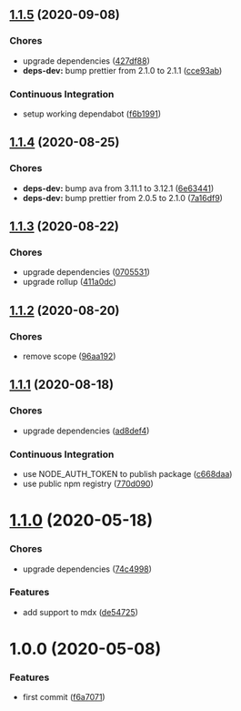 ## [1.1.5](https://github.com/sergioramos/remark-oembed/compare/v1.1.4...v1.1.5) (2020-09-08)

### Chores

- upgrade dependencies ([427df88](https://github.com/sergioramos/remark-oembed/commit/427df88b3373bfdc798d2499ffe3ec71861ea206))
- **deps-dev:** bump prettier from 2.1.0 to 2.1.1 ([cce93ab](https://github.com/sergioramos/remark-oembed/commit/cce93abcabb6ff79974ce77d4e67dfea57648964))

### Continuous Integration

- setup working dependabot ([f6b1991](https://github.com/sergioramos/remark-oembed/commit/f6b199179f2caf51cf775f2e9e8963fd90425a58))

## [1.1.4](https://github.com/sergioramos/remark-oembed/compare/v1.1.3...v1.1.4) (2020-08-25)

### Chores

- **deps-dev:** bump ava from 3.11.1 to 3.12.1 ([6e63441](https://github.com/sergioramos/remark-oembed/commit/6e6344124587f25f4705a3ffc6b89ebe223df8db))
- **deps-dev:** bump prettier from 2.0.5 to 2.1.0 ([7a16df9](https://github.com/sergioramos/remark-oembed/commit/7a16df96090cd85142e3f3dedb38cb01e649b70c))

## [1.1.3](https://github.com/sergioramos/remark-oembed/compare/v1.1.2...v1.1.3) (2020-08-22)

### Chores

- upgrade dependencies ([0705531](https://github.com/sergioramos/remark-oembed/commit/0705531db994ed2c9ff60a68f41a7a2c5e9ec94c))
- upgrade rollup ([411a0dc](https://github.com/sergioramos/remark-oembed/commit/411a0dc8e2b9b3326f3fe156db8dac205355d292))

## [1.1.2](https://github.com/sergioramos/remark-oembed/compare/v1.1.1...v1.1.2) (2020-08-20)

### Chores

- remove scope ([96aa192](https://github.com/sergioramos/remark-oembed/commit/96aa19295ab676d6bb82f8776b703fb06c47f6ab))

## [1.1.1](https://github.com/sergioramos/remark-oembed/compare/v1.1.0...v1.1.1) (2020-08-18)

### Chores

- upgrade dependencies ([ad8def4](https://github.com/sergioramos/remark-oembed/commit/ad8def461017166386e8df373a45587b1d2bc703))

### Continuous Integration

- use NODE_AUTH_TOKEN to publish package ([c668daa](https://github.com/sergioramos/remark-oembed/commit/c668daacad063e1a5614142e863e9c66b3973d34))
- use public npm registry ([770d090](https://github.com/sergioramos/remark-oembed/commit/770d090b43c7c081b43da545ca317e98829f9a43))

# [1.1.0](https://github.com/sergioramos/remark-oembed/compare/v1.0.0...v1.1.0) (2020-05-18)

### Chores

- upgrade dependencies ([74c4998](https://github.com/sergioramos/remark-oembed/commit/74c4998b40e7238542532f4263caa7f7194f4636))

### Features

- add support to mdx ([de54725](https://github.com/sergioramos/remark-oembed/commit/de54725987dc1cdf4e7425f1723cc2be08a54cb2))

# 1.0.0 (2020-05-08)

### Features

- first commit ([f6a7071](https://github.com/sergioramos/remark-oembed/commit/f6a70710c73f1714b27c0f2ea405cfc6bd69da43))
